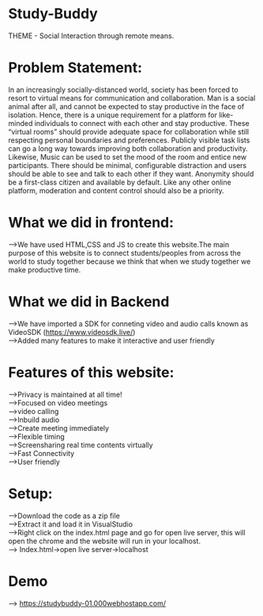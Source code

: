 # Study-Buddy
THEME - Social Interaction through remote means.

# Problem Statement:
In an increasingly socially-distanced world, society has been forced to resort to virtual means for communication and collaboration. Man is a social animal after all, and cannot be expected to stay productive in the face of isolation. Hence, there is a unique requirement for a platform for like-minded individuals to connect with each other and stay productive. These “virtual rooms” should provide adequate space for collaboration while still respecting personal boundaries and preferences. Publicly visible task lists can go a long way towards improving both collaboration and productivity. Likewise, Music can be used to set the mood of the room and entice new participants. There should be minimal, configurable distraction and users should be able to see and talk to each other if they want. Anonymity should be a first-class citizen and available by default. Like any other online platform, moderation and content control should also be a priority.


# What we did in frontend:
-->We have used HTML,CSS and JS to create this website.The main purpose of this website is to connect students/peoples from across the world to study together because we think that when we study together we make productive time. 

# What we did in Backend
 -->We have imported a SDK for conneting video and audio calls known as VideoSDK <a>(https://www.videosdk.live/)</a> <br />
 -->Added many features to make it interactive and user friendly

# Features of this website:
 -->Privacy is maintained at all time! <br />
 -->Focused on video meetings <br />
 -->video calling <br />
 -->Inbuild audio  <br />
 -->Create meeting immediately <br />
 -->Flexible timing <br />
 -->Screensharing real time contents virtually <br />
 -->Fast Connectivity <br />
 -->User friendly <br />

# Setup:
-->Download the code as a zip file  <br />
-->Extract it and load it in VisualStudio  <br />
-->Right click on the index.html page and go for open live server, this will open the chrome and the website will run in your localhost. <br /> 
--> Index.html->open live server->localhost <br />


# Demo
--> https://studybuddy-01.000webhostapp.com/

